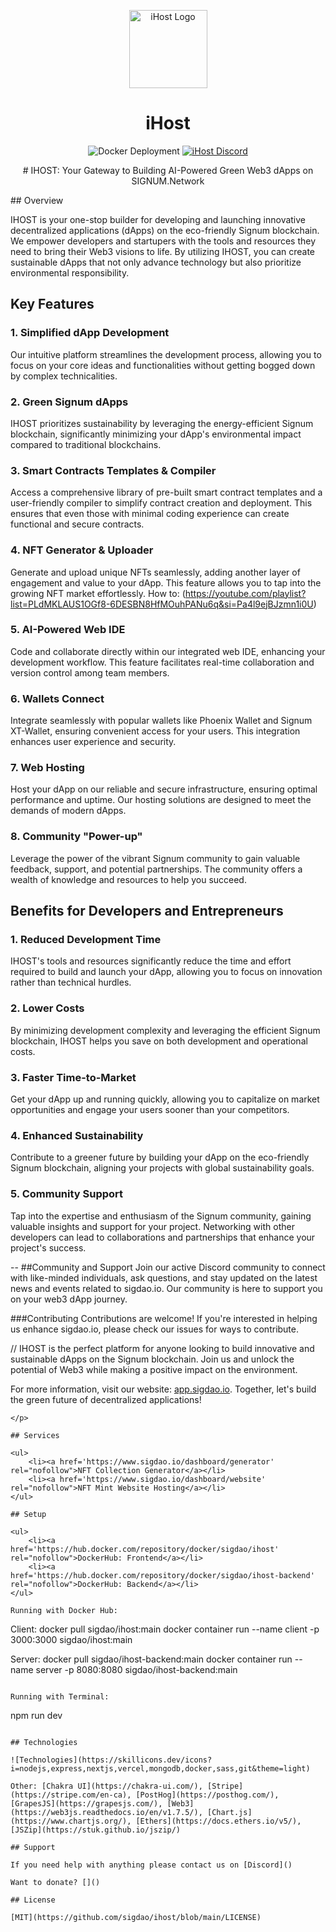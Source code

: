 <p align="center">
    <a href='https://app.sigdao.io/' rel='follow'>
        <img src='https://avatars.githubusercontent.com/u/136441453?s=200&v=4' alt='iHost Logo' width='125px'/>
    </a>
</p>

<h1 align="center">iHost</h1>

<p align="center">
    <img src='https://github.com/sigdao/ihost/actions/workflows/docker-deployment.yml/badge.svg' alt='Docker Deployment'>
    <a href="[https://discord.gg/BMZZXZMnmv](https://discord.gg/BMZZXZMnmv)" rel="follow">
        <img src='https://img.shields.io/discord/925910496354381854.svg?color=7289da&label=discord&logo=discord&style=flat' alt='iHost Discord' />
    </a>
</p>

<p align="center">
    # IHOST: Your Gateway to Building AI-Powered Green Web3 dApps on SIGNUM.Network
</p>

<p>
## Overview

IHOST is your one-stop builder for developing and launching innovative decentralized applications (dApps) on the eco-friendly Signum blockchain. We empower developers and startupers with the tools and resources they need to bring their Web3 visions to life. By utilizing IHOST, you can create sustainable dApps that not only advance technology but also prioritize environmental responsibility.

## Key Features

### 1. Simplified dApp Development
Our intuitive platform streamlines the development process, allowing you to focus on your core ideas and functionalities without getting bogged down by complex technicalities.

### 2. Green Signum dApps
IHOST prioritizes sustainability by leveraging the energy-efficient Signum blockchain, significantly minimizing your dApp's environmental impact compared to traditional blockchains.

### 3. Smart Contracts Templates & Compiler
Access a comprehensive library of pre-built smart contract templates and a user-friendly compiler to simplify contract creation and deployment. This ensures that even those with minimal coding experience can create functional and secure contracts.

### 4. NFT Generator & Uploader
Generate and upload unique NFTs seamlessly, adding another layer of engagement and value to your dApp. This feature allows you to tap into the growing NFT market effortlessly.
How to: (https://youtube.com/playlist?list=PLdMKLAUS1OGf8-6DESBN8HfMOuhPANu6q&si=Pa4l9ejBJzmn1i0U)

### 5. AI-Powered Web IDE
Code and collaborate directly within our integrated web IDE, enhancing your development workflow. This feature facilitates real-time collaboration and version control among team members.

### 6. Wallets Connect
Integrate seamlessly with popular wallets like Phoenix Wallet and Signum XT-Wallet, ensuring convenient access for your users. This integration enhances user experience and security.

### 7. Web Hosting
Host your dApp on our reliable and secure infrastructure, ensuring optimal performance and uptime. Our hosting solutions are designed to meet the demands of modern dApps.

### 8. Community "Power-up"
Leverage the power of the vibrant Signum community to gain valuable feedback, support, and potential partnerships. The community offers a wealth of knowledge and resources to help you succeed.

## Benefits for Developers and Entrepreneurs

### 1. Reduced Development Time
IHOST's tools and resources significantly reduce the time and effort required to build and launch your dApp, allowing you to focus on innovation rather than technical hurdles.

### 2. Lower Costs
By minimizing development complexity and leveraging the efficient Signum blockchain, IHOST helps you save on both development and operational costs.

### 3. Faster Time-to-Market
Get your dApp up and running quickly, allowing you to capitalize on market opportunities and engage your users sooner than your competitors.

### 4. Enhanced Sustainability
Contribute to a greener future by building your dApp on the eco-friendly Signum blockchain, aligning your projects with global sustainability goals.

### 5. Community Support
Tap into the expertise and enthusiasm of the Signum community, gaining valuable insights and support for your project. Networking with other developers can lead to collaborations and partnerships that enhance your project's success.

--
##Community and Support
Join our active Discord community to connect with like-minded individuals, ask questions, and stay updated on the latest news and events related to sigdao.io.
Our community is here to support you on your web3 dApp journey.

###Contributing
Contributions are welcome! If you're interested in helping us enhance sigdao.io, please check our issues for ways to contribute.

// IHOST is the perfect platform for anyone looking to build innovative and sustainable dApps on the Signum blockchain. Join us and unlock the potential of Web3 while making a positive impact on the environment.

For more information, visit our website: [app.sigdao.io](https://app.sigdao.io). Together, let's build the green future of decentralized applications!
```
</p>

## Services

<ul>
    <li><a href='https://www.sigdao.io/dashboard/generator' rel="nofollow">NFT Collection Generator</a></li>
    <li><a href='https://www.sigdao.io/dashboard/website' rel="nofollow">NFT Mint Website Hosting</a></li>
</ul>

## Setup

<ul>
    <li><a href='https://hub.docker.com/repository/docker/sigdao/ihost' rel="nofollow">DockerHub: Frontend</a></li>
    <li><a href='https://hub.docker.com/repository/docker/sigdao/ihost-backend' rel="nofollow">DockerHub: Backend</a></li>
</ul>

Running with Docker Hub:

```
Client:
docker pull sigdao/ihost:main
docker container run --name client -p 3000:3000 sigdao/ihost:main

Server:
docker pull sigdao/ihost-backend:main
docker container run --name server -p 8080:8080 sigdao/ihost-backend:main
```

Running with Terminal:

```
npm run dev
```

## Technologies

![Technologies](https://skillicons.dev/icons?i=nodejs,express,nextjs,vercel,mongodb,docker,sass,git&theme=light)

Other: [Chakra UI](https://chakra-ui.com/), [Stripe](https://stripe.com/en-ca), [PostHog](https://posthog.com/), [GrapesJS](https://grapesjs.com/), [Web3](https://web3js.readthedocs.io/en/v1.7.5/), [Chart.js](https://www.chartjs.org/), [Ethers](https://docs.ethers.io/v5/), [JSZip](https://stuk.github.io/jszip/)

## Support

If you need help with anything please contact us on [Discord]()

Want to donate? []()

## License

[MIT](https://github.com/sigdao/ihost/blob/main/LICENSE)
